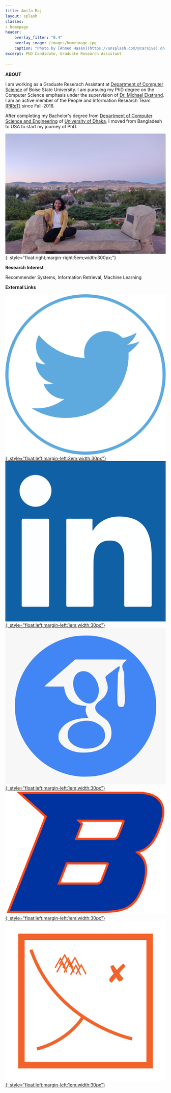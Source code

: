 ```yaml
---
title: Amifa Raj
layout: splash
classes:
- homepage
header:
    overlay_filter: "0.4"
    overlay_image: /images/homeimage.jpg
    caption: "Photo by [Ahmed Hasan](https://unsplash.com/@carsive) on [Unsplash](https://unsplash.com/s/photos/bangladesh?utm_source=unsplash&amp;utm_medium=referral&amp;utm_content=creditCopyText)"
excerpt: PhD Candidate, Graduate Research Assistant
    
---
```


**ABOUT**

I am working as a Graduate Reserach Assistant at [Department of Computer Science](https://www.boisestate.edu/computing/) of Boise State University. I am pursuing my PhD degree on the Computer Science emphasis under the supervision of [Dr. Michael Ekstrand](https://md.ekstrandom.net/). I am an active member of the People and Information Research Team [(PIReT)](http://piret.info/) since Fall-2018.

After completing my Bachelor's degree from [Department of Computer Science and Engineering](http://www.cse.du.ac.bd/) of [University of Dhaka](https://www.du.ac.bd/), I moved from Bangladesh to USA to start my journey of PhD.

![Amifa Raj](/images/amifa.jpg){: style="float:right;margin-right:5em;width:300px;"}

**Research Interest**

Recommender Systems, Information Retrieval, Machine Learning

**External Links**

[![Image](/images/twitter.png){: style="float:left;margin-left:3em;width:30px"}](https://twitter.com/rajamifa)
[![Image](/images/linked.png){: style="float:left;margin-left:1em;width:30px"}](https://www.linkedin.com/in/amifa-raj-a0b9b9152/)
[![Image](/images/googlescholar.png){: style="float:left;margin-left:1em;width:30px"}](https://scholar.google.com/citations?hl=en&user=lAj1gzAAAAAJ)
[![Image](/images/boiselogo.png){: style="float:left;margin-left:1em;width:30px"}](https://www.boisestate.edu/computing/directory/student-directory/amifa-raj/)
[![Image](/images/piret.png){: style="float:left;margin-left:1em;width:30px"}](http://piret.info/people/)




